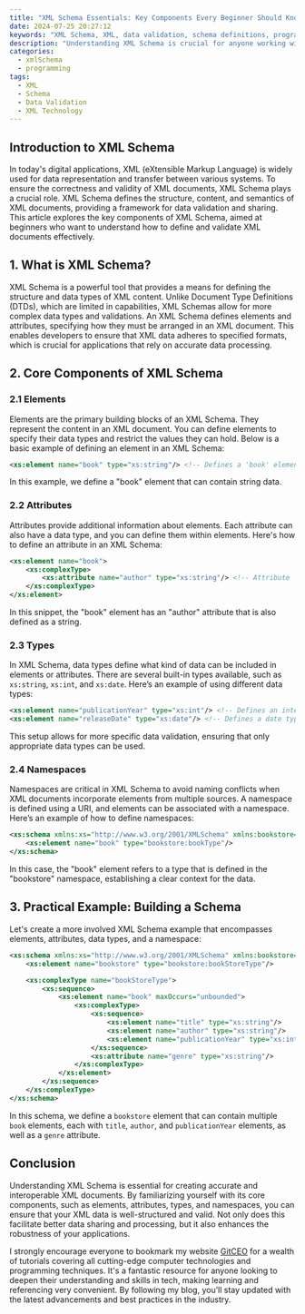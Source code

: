 ```yaml
---
title: "XML Schema Essentials: Key Components Every Beginner Should Know"
date: 2024-07-25 20:27:12
keywords: "XML Schema, XML, data validation, schema definitions, programming"
description: "Understanding XML Schema is crucial for anyone working with XML documents. This article delves into the core components of XML Schema, explaining what it is and how you can effectively use it to validate and define the structure of your XML data. By learning about elements, attributes, types, and namespaces, beginners will gain a comprehensive understanding of XML Schema that will facilitate data accuracy and integrity in their applications. We will provide detailed examples and code snippets for practical application and an expansive explanation of related technologies to enhance your learning experience. Ideal for practitioners and developers alike, this guide aims to equip you with the essential knowledge needed to master XML Schema."
categories:
  - xmlSchema
  - programming
tags:
  - XML
  - Schema
  - Data Validation
  - XML Technology
---
```


## Introduction to XML Schema

In today's digital applications, XML (eXtensible Markup Language) is widely used for data representation and transfer between various systems. To ensure the correctness and validity of XML documents, XML Schema plays a crucial role. XML Schema defines the structure, content, and semantics of XML documents, providing a framework for data validation and sharing. This article explores the key components of XML Schema, aimed at beginners who want to understand how to define and validate XML documents effectively.

<!-- more -->

## 1. What is XML Schema? 

XML Schema is a powerful tool that provides a means for defining the structure and data types of XML content. Unlike Document Type Definitions (DTDs), which are limited in capabilities, XML Schemas allow for more complex data types and validations. An XML Schema defines elements and attributes, specifying how they must be arranged in an XML document. This enables developers to ensure that XML data adheres to specified formats, which is crucial for applications that rely on accurate data processing.

## 2. Core Components of XML Schema

### 2.1 Elements

Elements are the primary building blocks of an XML Schema. They represent the content in an XML document. You can define elements to specify their data types and restrict the values they can hold. Below is a basic example of defining an element in an XML Schema:

```xml
<xs:element name="book" type="xs:string"/> <!-- Defines a 'book' element as a string -->
```

In this example, we define a "book" element that can contain string data.

### 2.2 Attributes

Attributes provide additional information about elements. Each attribute can also have a data type, and you can define them within elements. Here's how to define an attribute in an XML Schema:

```xml
<xs:element name="book">
    <xs:complexType>
        <xs:attribute name="author" type="xs:string"/> <!-- Attribute 'author' as string -->
    </xs:complexType>
</xs:element>
```

In this snippet, the "book" element has an "author" attribute that is also defined as a string.

### 2.3 Types

In XML Schema, data types define what kind of data can be included in elements or attributes. There are several built-in types available, such as `xs:string`, `xs:int`, and `xs:date`. Here’s an example of using different data types:

```xml
<xs:element name="publicationYear" type="xs:int"/> <!-- Defines an integer type for 'publicationYear' -->
<xs:element name="releaseDate" type="xs:date"/> <!-- Defines a date type for 'releaseDate' -->
```

This setup allows for more specific data validation, ensuring that only appropriate data types can be used.

### 2.4 Namespaces

Namespaces are critical in XML Schema to avoid naming conflicts when XML documents incorporate elements from multiple sources. A namespace is defined using a URI, and elements can be associated with a namespace. Here’s an example of how to define namespaces:

```xml
<xs:schema xmlns:xs="http://www.w3.org/2001/XMLSchema" xmlns:bookstore="http://www.example.com/bookstore">
    <xs:element name="book" type="bookstore:bookType"/>
</xs:schema>
```

In this case, the "book" element refers to a type that is defined in the "bookstore" namespace, establishing a clear context for the data.

## 3. Practical Example: Building a Schema

Let's create a more involved XML Schema example that encompasses elements, attributes, data types, and a namespace:

```xml
<xs:schema xmlns:xs="http://www.w3.org/2001/XMLSchema" xmlns:bookstore="http://www.example.com/bookstore" targetNamespace="http://www.example.com/bookstore" elementFormDefault="qualified">
    <xs:element name="bookstore" type="bookstore:bookStoreType"/>

    <xs:complexType name="bookStoreType">
        <xs:sequence>
            <xs:element name="book" maxOccurs="unbounded">
                <xs:complexType>
                    <xs:sequence>
                        <xs:element name="title" type="xs:string"/>
                        <xs:element name="author" type="xs:string"/>
                        <xs:element name="publicationYear" type="xs:int"/>
                    </xs:sequence>
                    <xs:attribute name="genre" type="xs:string"/>
                </xs:complexType>
            </xs:element>
        </xs:sequence>
    </xs:complexType>
</xs:schema>
```

In this schema, we define a `bookstore` element that can contain multiple `book` elements, each with `title`, `author`, and `publicationYear` elements, as well as a `genre` attribute.

## Conclusion

Understanding XML Schema is essential for creating accurate and interoperable XML documents. By familiarizing yourself with its core components, such as elements, attributes, types, and namespaces, you can ensure that your XML data is well-structured and valid. Not only does this facilitate better data sharing and processing, but it also enhances the robustness of your applications.

I strongly encourage everyone to bookmark my website [GitCEO](https://gitceo.com) for a wealth of tutorials covering all cutting-edge computer technologies and programming techniques. It's a fantastic resource for anyone looking to deepen their understanding and skills in tech, making learning and referencing very convenient. By following my blog, you’ll stay updated with the latest advancements and best practices in the industry.